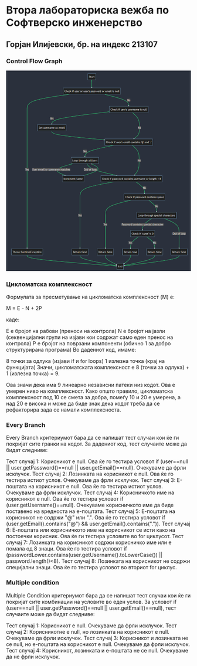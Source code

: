 # Втора лабораториска вежба по Софтверско инженерство

## Горјан Илијевски, бр. на индекс 213107

### Control Flow Graph

![CFG for function labs2 SI](./CFG_for_function_labs2_SI.png)

### Цикломатска комплексност

Формулата за пресметување на цикломатска комплексност (M) е:

M = E - N + 2P

каде:

E е бројот на рабови (преноси на контрола)
N е бројот на јазли (секвенцијални групи на изјави кои содржат само еден пренос на контрола)
P е бројот на поврзани компоненти (обично 1 за добро структурирана програма)
Во дадениот код, имаме:

8 точки за одлука (изјави if и for loops)
1 излезна точка (крај на функцијата)
Значи, цикломатската комплексност е 8 (точки за одлука) + 1 (излезна точка) = 9.

Ова значи дека има 9 линеарно независни патеки низ кодот. Ова е умерен ниво на комплексност. Како општо правило, цикломатска комплексност под 10 се смета за добра, помеѓу 10 и 20 е умерена, а над 20 е висока и може да биде знак дека кодот треба да се рефакторира зада се намали комплексноста.

### Every Branch

Every Branch критериумот бара да се напишат тест случаи кои ќе ги покријат сите гранки на кодот. За дадениот код, тест случаите може да бидат следниве:

Тест случај 1: Корисникот е null. Ова ќе го тестира условот if (user==null || user.getPassword()==null || user.getEmail()==null). Очекуваме да фрли исклучок.
Тест случај 2: Лозинката на корисникот е null. Ова ќе го тестира истиот услов. Очекуваме да фрли исклучок.
Тест случај 3: Е-поштата на корисникот е null. Ова ќе го тестира истиот услов. Очекуваме да фрли исклучок.
Тест случај 4: Корисничкото име на корисникот е null. Ова ќе го тестира условот if (user.getUsername()==null). Очекуваме корисничкото име да биде поставено на вредноста на е-поштата.
Тест случај 5: Е-поштата на корисникот не содржи "@" или ".". Ова ќе го тестира условот if (user.getEmail().contains("@") && user.getEmail().contains(".")).
Тест случај 6: Е-поштата или корисничкото име на корисникот се исти како на постоечки корисник. Ова ќе ги тестира условите во for циклусот.
Тест случај 7: Лозинката на корисникот содржи корисничко име или е помала од 8 знаци. Ова ќе го тестира условот if (passwordLower.contains(user.getUsername().toLowerCase()) || password.length()<8).
Тест случај 8: Лозинката на корисникот не содржи специјални знаци. Ова ќе го тестира условот во вториот for циклус.

### Multiple condition

Multiple Condition критериумот бара да се напишат тест случаи кои ќе ги покријат сите комбинации на условите во еден услов. За условот if (user==null || user.getPassword()==null || user.getEmail()==null), тест случаите може да бидат следниве:

Тест случај 1: Корисникот е null. Очекуваме да фрли исклучок.
Тест случај 2: Корисникотне е null, но лозинката на корисникот е null. Очекуваме да фрли исклучок.
Тест случај 3: Корисникот и лозинката не се null, но е-поштата на корисникот е null. Очекуваме да фрли исклучок.
Тест случај 4: Корисникот, лозинката и е-поштата не се null. Очекуваме да не фрли исклучок.
